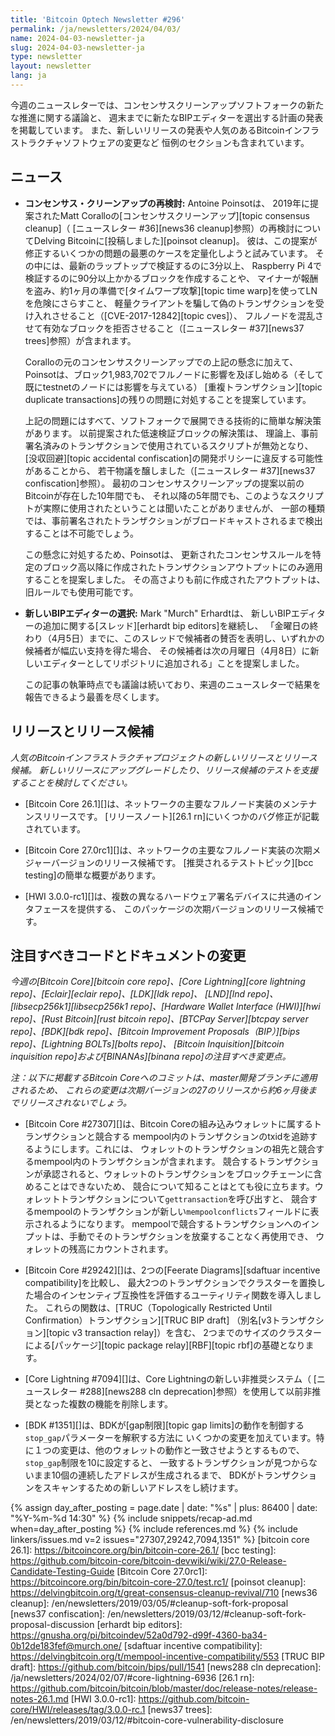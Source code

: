 ```yaml
---
title: 'Bitcoin Optech Newsletter #296'
permalink: /ja/newsletters/2024/04/03/
name: 2024-04-03-newsletter-ja
slug: 2024-04-03-newsletter-ja
type: newsletter
layout: newsletter
lang: ja
---
```

今週のニュースレターでは、コンセンサスクリーンアップソフトフォークの新たな推進に関する議論と、
週末までに新たなBIPエディターを選出する計画の発表を掲載しています。
また、新しいリリースの発表や人気のあるBitcoinインフラストラクチャソフトウェアの変更など
恒例のセクションも含まれています。

## ニュース

- **<!--revisiting-consensus-cleanup-->コンセンサス・クリーンアップの再検討:** Antoine Poinsotは、
  2019年に提案されたMatt Coralloの[コンセンサスクリーンアップ][topic consensus cleanup]（
  [ニュースレター #36][news36 cleanup]参照）の再検討についてDelving Bitcoinに[投稿しました][poinsot cleanup]。
  彼は、この提案が修正するいくつかの問題の最悪のケースを定量化しようと試みています。
  その中には、最新のラップトップで検証するのに3分以上、
  Raspberry Pi 4で検証するのに90分以上かかるブロックを作成することや、
  マイナーが報酬を盗み、約1ヶ月の準備で[タイムワープ攻撃][topic time warp]を使ってLNを危険にさらすこと、
  軽量クライアントを騙して偽のトランザクションを受け入れさせること（[CVE-2017-12842][topic cves]）、
  フルノードを混乱させて有効なブロックを拒否させること（[ニュースレター #37][news37 trees]参照）が含まれます。

  Coralloの元のコンセンサスクリーンアップでの上記の懸念に加えて、
  Poinsotは、ブロック1,983,702でフルノードに影響を及ぼし始める（そして既にtestnetのノードには影響を与えている）
  [重複トランザクション][topic duplicate transactions]の残りの問題に対処することを提案しています。

  上記の問題にはすべて、ソフトフォークで展開できる技術的に簡単な解決策があります。
  以前提案された低速検証ブロックの解決策は、
  理論上、事前署名済みのトランザクションで使用されているスクリプトが無効となり、
  [没収回避][topic accidental confiscation]の開発ポリシーに違反する可能性があることから、
  若干物議を醸しました（[ニュースレター #37][news37 confiscation]参照）。
  最初のコンセンサスクリーンアップの提案以前のBitcoinが存在した10年間でも、
  それ以降の5年間でも、このようなスクリプトが実際に使用されたということは聞いたことがありませんが、
  一部の種類では、事前署名されたトランザクションがブロードキャストされるまで検出することは不可能でしょう。

  この懸念に対処するため、Poinsotは、
  更新されたコンセンサスルールを特定のブロック高以降に作成されたトランザクションアウトプットにのみ適用することを提案しました。
  その高さよりも前に作成されたアウトプットは、旧ルールでも使用可能です。

- **新しいBIPエディターの選択:** Mark "Murch" Erhardtは、
  新しいBIPエディターの追加に関する[スレッド][erhardt bip editors]を継続し、
  「金曜日の終わり（4月5日）までに、このスレッドで候補者の賛否を表明し、いずれかの候補者が幅広い支持を得た場合、
  その候補者は次の月曜日（4月8日）に新しいエディターとしてリポジトリに追加される」ことを提案しました。

  この記事の執筆時点でも議論は続いており、来週のニュースレターで結果を報告できるよう最善を尽くします。

## リリースとリリース候補

*人気のBitcoinインフラストラクチャプロジェクトの新しいリリースとリリース候補。
新しいリリースにアップグレードしたり、リリース候補のテストを支援することを検討してください。*

- [Bitcoin Core 26.1][]は、ネットワークの主要なフルノード実装のメンテナンスリリースです。
  [リリースノート][26.1 rn]にいくつかのバグ修正が記載されています。

- [Bitcoin Core 27.0rc1][]は、ネットワークの主要なフルノード実装の次期メジャーバージョンのリリース候補です。
  [推奨されるテストトピック][bcc testing]の簡単な概要があります。

- [HWI 3.0.0-rc1][]は、複数の異なるハードウェア署名デバイスに共通のインタフェースを提供する、
  このパッケージの次期バージョンのリリース候補です。

## 注目すべきコードとドキュメントの変更

*今週の[Bitcoin Core][bitcoin core repo]、[Core
Lightning][core lightning repo]、[Eclair][eclair repo]、[LDK][ldk repo]、
[LND][lnd repo]、[libsecp256k1][libsecp256k1 repo]、[Hardware Wallet
Interface (HWI)][hwi repo]、[Rust Bitcoin][rust bitcoin repo]、[BTCPay
Server][btcpay server repo]、[BDK][bdk repo]、[Bitcoin Improvement
Proposals（BIP）][bips repo]、[Lightning BOLTs][bolts repo]、
[Bitcoin Inquisition][bitcoin inquisition repo]および[BINANAs][binana repo]の注目すべき変更点。*

*注：以下に掲載するBitcoin Coreへのコミットは、master開発ブランチに適用されるため、
これらの変更は次期バージョンの27のリリースから約6ヶ月後までリリースされないでしょう。*

- [Bitcoin Core #27307][]は、Bitcoin Coreの組み込みウォレットに属するトランザクションと競合する
  mempool内のトランザクションのtxidを追跡するようにします。これには、
  ウォレットのトランザクションの祖先と競合するmempool内のトランザクションが含まれます。
  競合するトランザクションが承認されると、ウォレットのトランザクションをブロックチェーンに含めることはできないため、
  競合について知ることはとても役に立ちます。ウォレットトランザクションについて`gettransaction`を呼び出すと、
  競合するmempoolのトランザクションが新しい`mempoolconflicts`フィールドに表示されるようになります。
  mempoolで競合するトランザクションへのインプットは、手動でそのトランザクションを放棄することなく再使用でき、
  ウォレットの残高にカウントされます。

- [Bitcoin Core #29242][]は、2つの[Feerate Diagrams][sdaftuar incentive compatibility]を比較し、
  最大2つのトランザクションでクラスターを置換した場合のインセンティブ互換性を評価するユーティリティ関数を導入しました。
  これらの関数は、[TRUC（Topologically Restricted Until Confirmation）トランザクション][TRUC BIP draft]
  （別名[v3トランザクション][topic v3 transaction relay]）を含む、
  2つまでのサイズのクラスターによる[パッケージ][topic package relay][RBF][topic rbf]の基礎となります。

- [Core Lightning #7094][]は、Core Lightningの新しい非推奨システム（
  [ニュースレター #288][news288 cln deprecation]参照）を使用して以前非推奨となった複数の機能を削除します。

- [BDK #1351][]は、BDKが[gap制限][topic gap limits]の動作を制御する`stop_gap`パラメーターを解釈する方法に
  いくつかの変更を加えています。特に１つの変更は、他のウォレットの動作と一致させようとするもので、
  `stop_gap`制限を10に設定すると、
  一致するトランザクションが見つからないまま10個の連続したアドレスが生成されるまで、
  BDKがトランザクションをスキャンするための新しいアドレスをし続けます。

{% assign day_after_posting = page.date | date: "%s" | plus: 86400 | date: "%Y-%m-%d 14:30" %}
{% include snippets/recap-ad.md when=day_after_posting %}
{% include references.md %}
{% include linkers/issues.md v=2 issues="27307,29242,7094,1351" %}
[bitcoin core 26.1]: https://bitcoincore.org/bin/bitcoin-core-26.1/
[bcc testing]: https://github.com/bitcoin-core/bitcoin-devwiki/wiki/27.0-Release-Candidate-Testing-Guide
[Bitcoin Core 27.0rc1]: https://bitcoincore.org/bin/bitcoin-core-27.0/test.rc1/
[poinsot cleanup]: https://delvingbitcoin.org/t/great-consensus-cleanup-revival/710
[news36 cleanup]: /en/newsletters/2019/03/05/#cleanup-soft-fork-proposal
[news37 confiscation]: /en/newsletters/2019/03/12/#cleanup-soft-fork-proposal-discussion
[erhardt bip editors]: https://gnusha.org/pi/bitcoindev/52a0d792-d99f-4360-ba34-0b12de183fef@murch.one/
[sdaftuar incentive compatibility]: https://delvingbitcoin.org/t/mempool-incentive-compatibility/553
[TRUC BIP draft]: https://github.com/bitcoin/bips/pull/1541
[news288 cln deprecation]: /ja/newsletters/2024/02/07/#core-lightning-6936
[26.1 rn]: https://github.com/bitcoin/bitcoin/blob/master/doc/release-notes/release-notes-26.1.md
[HWI 3.0.0-rc1]: https://github.com/bitcoin-core/HWI/releases/tag/3.0.0-rc.1
[news37 trees]: /en/newsletters/2019/03/12/#bitcoin-core-vulnerability-disclosure
